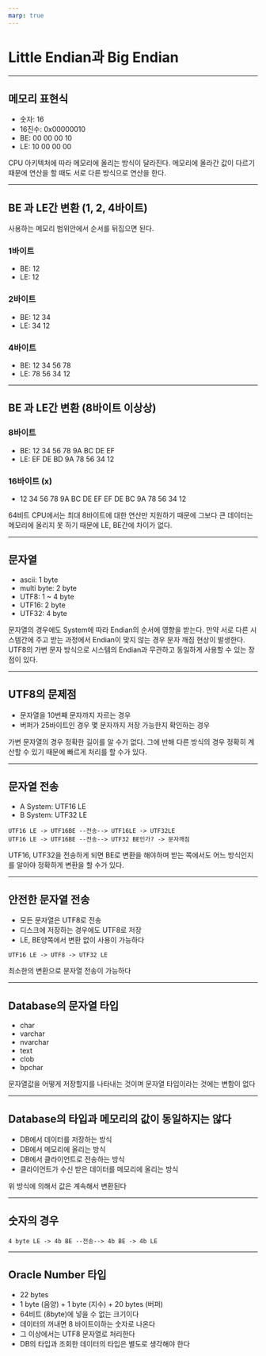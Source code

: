 ```yaml
---
marp: true
---
```


# Little Endian과 Big Endian

---

## 메모리 표현식
- 숫자: 16
- 16진수: 0x00000010
- BE: 00 00 00 10
- LE: 10 00 00 00

CPU 아키텍처에 따라 메모리에 올리는 방식이 달라진다.
메모리에 올라간 값이 다르기 때문에 연산을 할 때도 서로 다른 방식으로 연산을 한다.

---

## BE 과 LE간 변환 (1, 2, 4바이트)
사용하는 메모리 범위안에서 순서를 뒤집으면 된다.

### 1바이트
- BE: 12
- LE: 12

### 2바이트
- BE: 12 34
- LE: 34 12

### 4바이트
- BE: 12 34 56 78
- LE: 78 56 34 12

---
## BE 과 LE간 변환 (8바이트 이상상)

### 8바이트
- BE: 12 34 56 78 9A BC DE EF
- LE: EF DE BD 9A 78 56 34 12

### 16바이트 (x)
- 12 34 56 78 9A BC DE EF EF DE BC 9A 78 56 34 12

64비트 CPU에서는 최대 8바이트에 대한 연산만 지원하기 때문에 그보다 큰 데이터는 메모리에 올리지 못 하기 때문에 LE, BE간에 차이가 없다. 

---

## 문자열
- ascii: 1 byte
- multi byte: 2 byte
- UTF8: 1 ~ 4 byte
- UTF16: 2 byte
- UTF32: 4 byte

문자열의 경우에도 System에 따라 Endian의 순서에 영향을 받는다. 만약 서로 다른 시스템간에 주고 받는 과정에서 Endian이 맞지 않는 경우 문자 깨짐 현상이 발생한다.
UTF8의 가변 문자 방식으로 시스템의 Endian과 무관하고 동일하게 사용할 수 있는 장점이 있다.


---

## UTF8의 문제점
- 문자열을 10번째 문자까지 자르는 경우
- 버퍼가 25바이트인 경우 몇 문자까지 저장 가능한지 확인하는 경우

가변 문자열의 경우 정확한 길이를 알 수가 없다. 그에 반해 다른 방식의 경우 정확히 계산할 수 있기 때문에 빠르게 처리를 할 수가 있다.

---

## 문자열 전송
- A System: UTF16 LE
- B System: UTF32 LE

```
UTF16 LE -> UTF16BE --전송--> UTF16LE -> UTF32LE
UTF16 LE -> UTF16BE --전송--> UTF32 BE인가? -> 문자깨짐
```
UTF16, UTF32을 전송하게 되면 BE로 변환을 해야하며 받는 쪽에서도 어느 방식인지를 알아야 정확하게 변환을 할 수가 있다.

---

## 안전한 문자열 전송
- 모든 문자열은 UTF8로 전송
- 디스크에 저장하는 경우에도 UTF8로 저장
- LE, BE양쪽에서 변환 없이 사용이 가능하다

```
UTF16 LE -> UTF8 -> UTF32 LE
```
최소한의 변환으로 문자열 전송이 가능하다


---

## Database의 문자열 타입
- char
- varchar
- nvarchar
- text
- clob
- bpchar

문자열값을 어떻게 저장할지를 나타내는 것이며 문자열 타입이라는 것에는 변함이 없다

---

## Database의 타입과 메모리의 값이 동일하지는 않다

- DB에서 데이터를 저장하는 방식
- DB에서 메모리에 올리는 방식
- DB에서 클라이언트로 전송하는 방식
- 클라이언트가 수신 받은 데이터를 메모리에 올리는 방식

위 방식에 의해서 값은 계속해서 변환된다

---

## 숫자의 경우

```
4 byte LE -> 4b BE --전송--> 4b BE -> 4b LE
```

---

## Oracle Number 타입
- 22 bytes
- 1 byte (음양) + 1 byte (지수) + 20 bytes (버퍼)
- 64비트 (8byte)에 넣을 수 없는 크기이다
- 데이터의 꺼내면 8 바이트이하는 숫자로 나온다
- 그 이상에서는 UTF8 문자열로 처리한다
- DB의 타입과 조회한 데이터의 타입은 별도로 생각해야 한다



